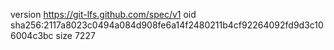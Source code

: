 version https://git-lfs.github.com/spec/v1
oid sha256:2117a8023c0494a084d908fe6a14f2480211b4cf92264092fd9d3c106004c3bc
size 7227
